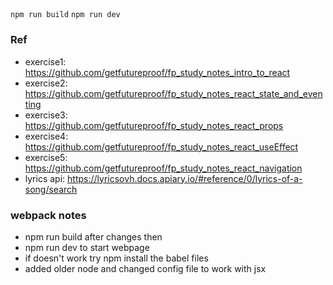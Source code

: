##
```npm run build```
```npm run dev```

### Ref
- exercise1: https://github.com/getfutureproof/fp_study_notes_intro_to_react
- exercise2: https://github.com/getfutureproof/fp_study_notes_react_state_and_eventing
- exercise3: https://github.com/getfutureproof/fp_study_notes_react_props
- exercise4: https://github.com/getfutureproof/fp_study_notes_react_useEffect
- exercise5: https://github.com/getfutureproof/fp_study_notes_react_navigation
- lyrics api: https://lyricsovh.docs.apiary.io/#reference/0/lyrics-of-a-song/search

### webpack notes
- npm run build after changes then
- npm run dev to start webpage
- if doesn't work try npm install the babel files
- added older node and changed config file to work with jsx